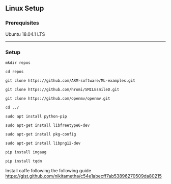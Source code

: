 ## Linux Setup 

### Prerequisites 

Ubuntu 18.04.1 LTS

---

### Setup

```
mkdir repos

cd repos

git clone https://github.com/ARM-software/ML-examples.git

git clone https://github.com/hromi/SMILEsmileD.git

git clone https://github.com/openmv/openmv.git

cd ../

sudo apt install python-pip

sudo apt-get install libfreetype6-dev

sudo apt-get install pkg-config

sudo apt-get install libpng12-dev

pip install imgaug 

pip install tqdm 

```

Install caffe following the following guide  https://gist.github.com/nikitametha/c54e1abecff7ab53896270509da80215

